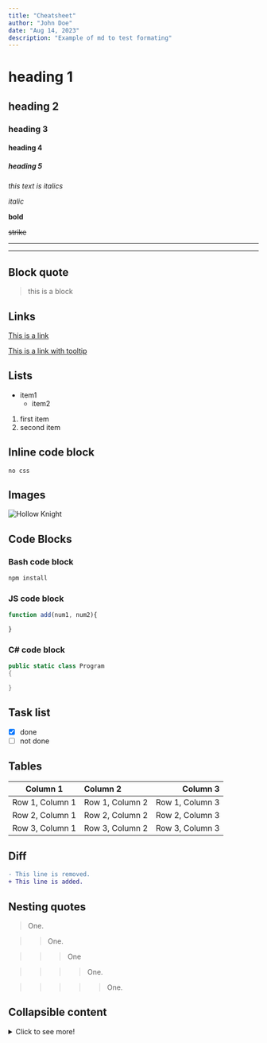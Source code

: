 ```yaml
---
title: "Cheatsheet"
author: "John Doe"
date: "Aug 14, 2023"
description: "Example of md to test formating"
---
```

# heading 1
## heading 2
### heading 3
#### heading 4
##### heading 5

<!-- Italics -->
*this text is italics*

_italic_

<!-- Bold -->
**bold**

<!-- Strike Through -->
~~strike~~

<!-- Horizontal Line -->

--- 
___

## Block quote

<!-- Block quote -->
> this is a block

## Links
<!-- links -->
[This is a link](/blog/never#realy-dont-do-it)

[This is a link with tooltip](/blog/never#realy-dont-do-it "tooltip")

## Lists

<!-- Unordered List -->
* item1
    * item2

<!--Ordered List -->

1. first item
2. second item

## Inline code block
<!-- inline code block -->
`no css`

## Images
<!--Images-->

![Hollow Knight](/img/hollo.jpg)


<!-- github md -->

## Code Blocks
### Bash code block

<!-- Bash script block -->

```bash
npm install 
```
### JS code block

<!-- JS Block -->

```javascript
function add(num1, num2){

}
```
### C# code block

```c#
public static class Program
{

}
```

## Task list
<!-- task list -->
* [x] done
* [ ] not done

## Tables
<!-- tables -->
<!-- Note that :---: means center aligned -->
<!-- Note that ---: means right aligned -->
<!-- Note that :--- means left aligned -->

| Column 1 | Column 2 | Column 3 |
| :---: | :--- | ---: |
| Row 1, Column 1 | Row 1, Column 2 | Row 1, Column 3 |
| Row 2, Column 1 | Row 2, Column 2 | Row 2, Column 3 |
| Row 3, Column 1 | Row 3, Column 2 | Row 3, Column 3 |

## Diff
<!-- Diff -->
```diff
- This line is removed.
+ This line is added.
```


## Nesting quotes

> One.

>> One.

>>> One

>>>> One.

>>>>> One.

## Collapsible content

   <details>
    <summary>Click to see more!</summary>
    
    ## More awesome tips!

    - item 1 
    - item 2
   </details>